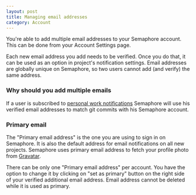 ```yaml
---
layout: post
title: Managing email addresses
category: Account
---
```


You're able to add multiple email addresses to your Semaphore account. This
can be done from your Account Settings page.

Each new email address you add needs to be verified. Once you do that, it
can be used as an option in project's notification settings. Email addresses are
globally unique on Semaphore, so two users cannot add (and verify) the same
address.

### Why should you add multiple emails

If a user is subscribed to [personal work notifications](/docs/subscribe-to-your-work.html)
Semaphore will use his verified email addresses to match git commits
with his Semaphore account.

### Primary email

The "Primary email address" is the one you are using to sign in on Semaphore. It
is also the default address for email notifications on all new projects. Semaphore
uses primary email address to fetch your profile photo from [Gravatar](https://gravatar.com).

There can be only one "Primary email address" per account. You have the option to
change it by clicking on "set as primary" button on the right side of your verified
additional email address. Email address cannot be deleted while it is used
as primary.
